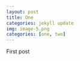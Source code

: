 ```yaml
---
layout: post
title: One
categories: jekyll update
img: image-5.png
categories: [one, two]
---
```


First post
